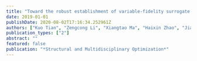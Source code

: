 ```yaml
---
title: "Toward the robust establishment of variable-fidelity surrogate models for hierarchical stiffened shells by two-step adaptive updating approach"
date: 2019-01-01
publishDate: 2020-08-02T17:16:34.252961Z
authors: ["Kuo Tian", "Zengcong Li", "Xiangtao Ma", "Haixin Zhao", "Jiaxin Zhang", "Bo Wang"]
publication_types: ["2"]
abstract: ""
featured: false
publication: "*Structural and Multidisciplinary Optimization*"
---
```


